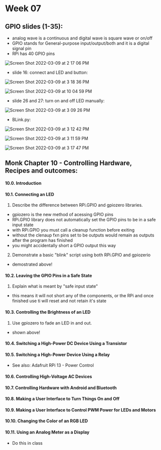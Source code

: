 
# Week 07




## GPIO slides (1-35):
- analog wave is a continuous and digital wave is square wave or on/off
- GPIO stands for General-purpose input/output/both and it is a digital signal pin
- RPi has 40 GPIO pins

![Screen Shot 2022-03-09 at 2 17 06 PM](https://user-images.githubusercontent.com/70282901/157515332-b3b25126-0e26-478d-be42-96968ba27954.png)

- slide 16: connect and LED and button:


![Screen Shot 2022-03-09 at 3 18 36 PM](https://user-images.githubusercontent.com/70282901/157528123-a5866285-2803-4adb-8104-dac10ca03924.png)

![Screen Shot 2022-03-09 at 10 04 59 PM](https://user-images.githubusercontent.com/70282901/157580579-bb7bd896-f60a-4d10-82de-e2485b51f693.png)

- slide 26 and 27: turn on and off LED manually:

![Screen Shot 2022-03-09 at 3 09 26 PM](https://user-images.githubusercontent.com/70282901/157525439-6dc912b3-1408-4a02-bec4-6e0cbeb67c3d.png)

- BLink.py:


![Screen Shot 2022-03-09 at 3 12 42 PM](https://user-images.githubusercontent.com/70282901/157527796-d6ec48df-d548-44a0-ae31-373a556b3040.png)

![Screen Shot 2022-03-09 at 3 11 59 PM](https://user-images.githubusercontent.com/70282901/157527798-b596c905-06b3-45ed-b568-a4374c2c9dca.png)

![Screen Shot 2022-03-09 at 3 17 47 PM](https://user-images.githubusercontent.com/70282901/157527801-b57393ba-6e04-4040-816c-217276a6ef2a.png)

## Monk Chapter 10 - Controlling Hardware, Recipes and outcomes:

#### 10.0. Introduction
#### 10.1. Connecting an LED
1. Describe the difference between RPi.GPIO and gpiozero libraries.
- gpiozero is the new method of acessing GPIO pins
- RPi.GPIO library does not automatically set the GPIO pins to be in a safe input state
- with RPi.GPIO you must call a cleanup function before exiting
- without the clenaup fxn pins set to be outputs would remain as outputs after the program has finished
- you might accidentally short a GPIO output this way

2. Demonstrate a basic "blink" script using both RPi.GPIO and gpiozerio
- demostrated above!

#### 10.2. Leaving the GPIO Pins in a Safe State
1. Explain what is meant by "safe input state"
- this means it will not short any of the components, or the RPi and once finished use ti will reset and not retain it's state
#### 10.3. Controlling the Brightness of an LED
1. Use gpiozero to fade an LED in and out.
- shown above!
#### 10.4. Switching a High-Power DC Device Using a Transistor
#### 10.5. Switching a High-Power Device Using a Relay
- See also: Adafruit RPi 13 - Power Control 
#### 10.6. Controlling High-Voltage AC Devices
#### 10.7. Controlling Hardware with Android and Bluetooth
#### 10.8. Making a User Interface to Turn Things On and Off
#### 10.9. Making a User Interface to Control PWM Power for LEDs and Motors
#### 10.10. Changing the Color of an RGB LED
#### 10.11. Using an Analog Meter as a Display
- Do this in class


